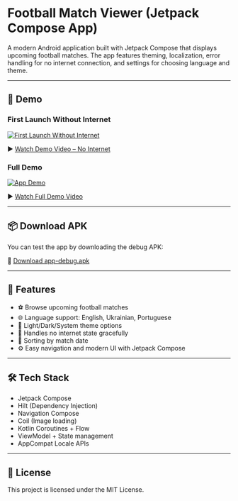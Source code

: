 # Football Match Viewer (Jetpack Compose App)

A modern Android application built with Jetpack Compose that displays upcoming football matches. 
The app features theming, localization, error handling for no internet connection, and settings for choosing language and theme.

---

## 📱 Demo

### First Launch Without Internet
[![First Launch Without Internet](https://github.com/user-attachments/assets/1d6e151c-c1c1-457d-a25d-e9bce37a28d2)](demo/1st_launch_no_internet.mov)

▶️ [Watch Demo Video – No Internet](https://github.com/user-attachments/assets/1d6e151c-c1c1-457d-a25d-e9bce37a28d2)

### Full Demo
[![App Demo](https://github.com/user-attachments/assets/dbf07ea8-4a73-4e64-9d2f-d98e6e63eb96)](https://github.com/user-attachments/assets/dbf07ea8-4a73-4e64-9d2f-d98e6e63eb96)

▶️ [Watch Full Demo Video](https://github.com/user-attachments/assets/dbf07ea8-4a73-4e64-9d2f-d98e6e63eb96)

---

## 📦 Download APK

You can test the app by downloading the debug APK:

🔗 [Download app-debug.apk](https://github.com/petro-ih/FootballMatchViewer/releases/download/demo/app-debug.apk)

---

## 🚀 Features

- ⚽ Browse upcoming football matches
- 🌐 Language support: English, Ukrainian, Portuguese
- 🎨 Light/Dark/System theme options
- 📶 Handles no internet state gracefully
- 🔁 Sorting by match date
- ⚙️ Easy navigation and modern UI with Jetpack Compose

---

## 🛠️ Tech Stack

- Jetpack Compose
- Hilt (Dependency Injection)
- Navigation Compose
- Coil (Image loading)
- Kotlin Coroutines + Flow
- ViewModel + State management
- AppCompat Locale APIs

---

## 📄 License

This project is licensed under the MIT License.
